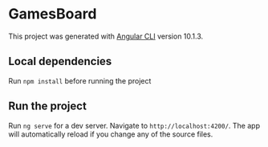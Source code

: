 # GamesBoard

This project was generated with [Angular CLI](https://github.com/angular/angular-cli) version 10.1.3.

## Local dependencies
Run `npm install` before running the project

## Run the project

Run `ng serve` for a dev server. Navigate to `http://localhost:4200/`. The app will automatically reload if you change any of the source files.
